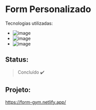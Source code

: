 # Form Personalizado

Tecnologias utilizadas:
+ ![image](https://img.shields.io/badge/HTML5-E34F26?style=for-the-badge&logo=html5&logoColor=white)
+ ![image](https://img.shields.io/badge/CSS3-1572B6?style=for-the-badge&logo=css3&logoColor=white)
+ ![image](https://img.shields.io/badge/Javascript-0769AD?style=for-the-badge&logo=javascript&logoColor=yellow)

## Status:
> Concluído ✔️

## Projeto:
https://form-gym.netlify.app/
